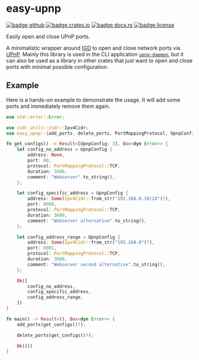 # easy-upnp

[![badge github]][url github]
[![badge crates.io]][url crates.io]
[![badge docs.rs]][url docs.rs]
[![badge license]][url license]

[badge github]: https://img.shields.io/badge/github-FloGa%2Fupnp--daemon-green
[badge crates.io]: https://img.shields.io/crates/v/easy-upnp
[badge docs.rs]: https://img.shields.io/docsrs/easy-upnp
[badge license]: https://img.shields.io/crates/l/easy-upnp

[url github]: https://github.com/FloGa/upnp-daemon/crates/easy-upnp
[url crates.io]: https://crates.io/crates/easy-upnp
[url docs.rs]: https://docs.rs/easy-upnp
[url license]:
https://github.com/FloGa/upnp-daemon/blob/develop/crates/easy-upnp/LICENSE

Easily open and close UPnP ports.

A minimalistic wrapper around [IGD] to open and close network ports via
[UPnP]. Mainly this library is used in the CLI application [`upnp-daemon`],
but it can also be used as a library in other crates that just want to open
and close ports with minimal possible configuration.

[IGD]: https://docs.rs/igd/
[UPnP]: https://en.wikipedia.org/wiki/Universal_Plug_and_Play
[`upnp-daemon`]: https://github.com/FloGa/upnp-daemon

## Example

Here is a hands-on example to demonstrate the usage. It will add some ports and immediately remove them again.

```rust no_run
use std::error::Error;

use cidr_utils::cidr::Ipv4Cidr;
use easy_upnp::{add_ports, delete_ports, PortMappingProtocol, UpnpConfig};

fn get_configs() -> Result<[UpnpConfig; 3], Box<dyn Error>> {
    let config_no_address = UpnpConfig {
        address: None,
        port: 80,
        protocol: PortMappingProtocol::TCP,
        duration: 3600,
        comment: "Webserver".to_string(),
    };

    let config_specific_address = UpnpConfig {
        address: Some(Ipv4Cidr::from_str("192.168.0.10/24")?),
        port: 8080,
        protocol: PortMappingProtocol::TCP,
        duration: 3600,
        comment: "Webserver alternative".to_string(),
    };

    let config_address_range = UpnpConfig {
        address: Some(Ipv4Cidr::from_str("192.168.0")?),
        port: 8081,
        protocol: PortMappingProtocol::TCP,
        duration: 3600,
        comment: "Webserver second alternative".to_string(),
    };

    Ok([
        config_no_address,
        config_specific_address,
        config_address_range,
    ])
}

fn main() -> Result<(), Box<dyn Error>> {
    add_ports(get_configs()?);

    delete_ports(get_configs()?);

    Ok(())
}
```
